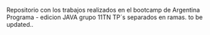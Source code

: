 Repositorio con los trabajos realizados en el bootcamp de Argentina Programa - edicion JAVA grupo 11TN
TP´s separados en ramas.
to be updated..
